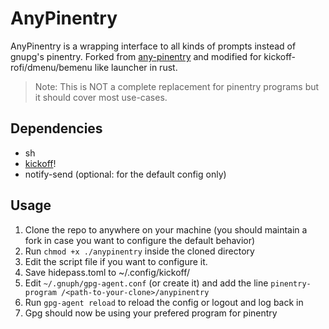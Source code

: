 # AnyPinentry
AnyPinentry is a wrapping interface to all kinds of prompts instead of gnupg's pinentry.
Forked from [any-pinentry](https://github.com/phenax/any-pinentry) and modified for kickoff- rofi/dmenu/bemenu like launcher in rust.

> Note: This is NOT a complete replacement for pinentry programs but it should cover most use-cases. 

## Dependencies
* sh
* [kickoff](https://github.com/j0ru/kickoff)!
* notify-send (optional: for the default config only)

## Usage
1. Clone the repo to anywhere on your machine (you should maintain a fork in case you want to configure the default behavior)
2. Run `chmod +x ./anypinentry` inside the cloned directory
3. Edit the script file if you want to configure it. 
4. Save hidepass.toml to ~/.config/kickoff/ 
5. Edit `~/.gnuph/gpg-agent.conf` (or create it) and add the line `pinentry-program /<path-to-your-clone>/anypinentry`
6. Run `gpg-agent reload` to reload the config or logout and log back in
7. Gpg should now be using your prefered program for pinentry
